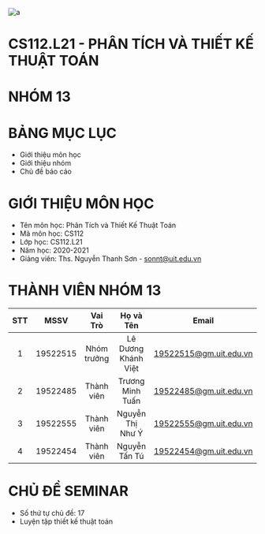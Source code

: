 ![a](https://user-images.githubusercontent.com/80948525/112105139-a1e3e600-8bde-11eb-85df-d94604713122.png)

# CS112.L21 - PHÂN TÍCH VÀ THIẾT KẾ THUẬT TOÁN 
# NHÓM 13 #
# BẢNG MỤC LỤC #
- Giới thiệu môn học
- Giới thiệu nhóm
- Chủ đề báo cáo
# GIỚI THIỆU MÔN HỌC #
- Tên môn học: Phân Tích và Thiết Kế Thuật Toán
- Mã môn học: CS112
- Lớp học: CS112.L21
- Năm học: 2020-2021
- Giảng viên: Ths. Nguyễn Thanh Sơn - sonnt@uit.edu.vn
# THÀNH VIÊN NHÓM 13
| STT |   MSSV   |   Vai Trò   |      Họ và Tên      |          Email         |
|:---:|:--------:|:-----------:|:-------------------:|:----------------------:|
| 1   | 19522515 | Nhóm trưởng | Lê Dương Khánh Việt | 19522515@gm.uit.edu.vn |
| 2   | 19522485 | Thành viên  | Trương Minh Tuấn    | 19522485@gm.uit.edu.vn |
| 3   | 19522555 | Thành viên  | Nguyễn Thị Như Ý    | 19522555@gm.uit.edu.vn |
| 4   | 19522454 | Thành viên  | Nguyễn Tấn Tú       | 19522454@gm.uit.edu.vn |
# CHỦ ĐỀ SEMINAR
- Số thứ tự chủ đề: 17
- Luyện tập thiết kế thuật toán
